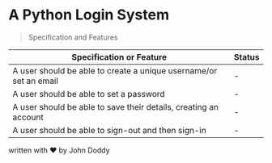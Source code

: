 # A Python Login System
> Specification and Features

| Specification or Feature | Status |
|--------------------------|--------|
|A user should be able to create a unique username/or set an email | - |
|A user should be able to set a password | - |
|A user should be able to save their details, creating an account | - |
|A user should be able to sign-out and then sign-in | - |

written with ❤ by John Doddy
